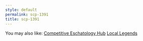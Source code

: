 ```yaml
---
style: default
permalink: scp-1391
title: scp-1391
---
```

You may also like:
[Competitive Eschatology Hub](http://scp-wiki.net/competitive-eschatology-hub)
[Local Legends](http://scp-wiki.net/local-legends)